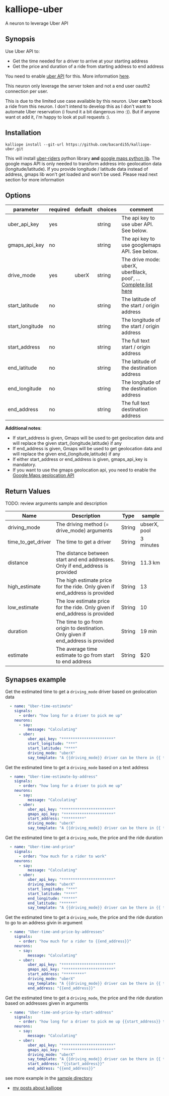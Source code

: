 # kalliope-uber

A neuron to leverage Uber API

## Synopsis

Use Uber API to:

* Get the time needed for a driver to arrive at your starting address
* Get the price and duration of a ride from starting address to end address

You need to enable [uber API](https://developer.uber.com/dashboard) for this. More information [here](https://developer.uber.com/docs/riders/introduction).

This neuron only leverage the server token and not a end user oauth2 connection per user.

This is due to the limited use case available by this neuron. User **can't** book a ride from this neuron. I don't intend to develop this as I don't want to automate Uber reservation (i found it a bit dangerous imo :)). But if anyone want ot add it, i'm happy to look at pull requests :).


## Installation

```
kalliope install --git-url https://github.com/bacardi55/kalliope-uber.git
```

This will install [uber-riders](https://github.com/uber/rides-python-sdk) python library **and** [google maps python lib](https://github.com/googlemaps/google-maps-services-python). The google maps API is only needed to transform address into geolocation data (longitude/latitude). If you provide longitude / latitude data instead of address, gmaps lib won't get loaded and won't be used. Please read next section for more information

## Options

| parameter       | required | default | choices | comment                                                              |
|-----------------|----------|---------|---------|----------------------------------------------------------------------|
| uber_api_key    | yes      |         | string  | The api key to use uber API. See below.                              |
| gmaps_api_key   | no       |         | string  | The api key to use googlemaps API. See below.                        |
| drive_mode	  | yes      | uberX   | string  | The drive mode: uberX, uberBlack, pool', ... [Complete list here](https://developer.uber.com/docs/riders/references/api/v1.2/products-get)  |
| start_latitude  | no       |         | string  | The latitude of the start / origin address                           |
| start_longitude | no       |         | string  | The longitude of the start / origin address                          |
| start_address   | no       |         | string  | The full text start / origin address                                 |
| end_latitude    | no       |         | string  | The latitude of the destination address                              |
| end_longitude   | no       |         | string  | The longitude of the destination address                             |
| end_address     | no       |         | string  | The full text destination address                                    |


**Additional notes**:

* If start_address is given, Gmaps will be used to get geolocation data and will replace the given start_{longitude,latitude} if any
* If end_address is given, Gmaps will be used to get geolocation data and will replace the given end_{longitude,latitude} if any
* If either start_address or end_address is given, gmaps_api_key is mandatory.
* If you want to use the gmaps geolocation api, you need to enable the [Google Maps geolocation API](https://developers.google.com/maps/documentation/geocoding/intro)


## Return Values

TODO: review arguments sample and description 

| Name               | Description                                                                           | Type     | sample                            |
|--------------------|---------------------------------------------------------------------------------------|----------|-----------------------------------|
| driving_mode       | The driving method (= drive_mode) arguments                                           | String   | ubserX, pool                      |
| time_to_get_driver | The time to get a driver                                                              | String   | 3 minutes                         |
| distance           | The distance between start and end addresses. Only if end_address is provided         | String   | 11.3 km                           |
| high_estimate      | The high estimate price for the ride. Only given if end_address is provided           | String   | 13                                |
| low_estimate       | The low estimate price for the ride. Only given if end_address is provided            | String   | 10                                |
| duration           | The time to go from origin to destination. Only given if end_address is provided      | String   | 19 min                            |
| estimate           | The average time estimate to go from start to end address                             | String   | $20                               |


## Synapses example

Get the estimated time to get a ```driving_mode``` driver based on geolocation data

```yaml
  - name: "Uber-time-estimate"
    signals:
      - order: "how long for a driver to pick me up"
    neurons:
      - say:
          message: "Calculating"
      - uber:
          uber_api_key: "***********************"
          start_longitude: "***"
          start_latitude: "****"
          driving_mode: "uberX"
          say_template: "A {{driving_mode}} driver can be there in {{ time_to_get_driver }} minutes"
```

Get the estimated time to get a ```driving_mode``` based on a text address

```yaml
  - name: "Uber-time-estimate-by-address"
    signals:
      - order: "how long for a driver to pick me up"
    neurons:
      - say:
          message: "Calculating"
      - uber:
          uber_api_key: "***********************"
          gmaps_api_key: "**********************"
          start_address: "*********"
          driving_mode: "uberX"
          say_template: "A {{driving_mode}} driver can be there in {{ time_to_get_driver }} minutes"
```

Get the estimated time to get a ```driving_mode```, the price and the ride duration

```yaml
  - name: "Uber-time-and-price"
    signals:
      - order: "how much for a rider to work"
    neurons:
      - say:
          message: "Calculating"
      - uber:
          uber_api_key: "***********************"
          driving_mode: "uberX"
          start_longitude: "***"
          start_latitude: "****"
          end_longitude: "*****"
          end_latitude: "******"
          say_template: "A {{driving_mode}} driver can be there in {{ time_to_get_driver }} minutes. Traject will take about {{ duration }} and would cost {{ estimate }}"
```
 
Get the estimated time to get a ```driving_mode```, the price and the ride duration to go to an address givin in argument

```yaml
  - name: "Uber-time-and-price-by-addresses"
    signals:
      - order: "how much for a rider to {{end_address}}"
    neurons:
      - say:
          message: "Calculating"
      - uber:
          uber_api_key: "***********************"
          gmaps_api_key: "**********************"
          start_address: "*********"
          driving_mode: "uberX"
          say_template: "A {{driving_mode}} driver can be there in {{ time_to_get_driver }} minutes. Traject will take about {{ duration }} and would cost {{ estimate }}"
          end_address: "{{end_address}}"

```

Get the estimated time to get a ```driving_mode```, the price and the ride duration based on addresses given in arguments

```yaml
  - name: "Uber-time-and-price-by-start-address"
    signals:
      - order: "how long for a driver to pick me up {{start_address}} to go to {{end_address}}"
    neurons:
      - say:
          message: "Calculating"
      - uber:
          uber_api_key: "***********************"
          gmaps_api_key: "**********************"
          driving_mode: "uberX"
          say_template: "A {{driving_mode}} driver can be there in {{ time_to_get_driver }} minutes. Traject will take about {{ duration }} and would cost {{ estimate }}"
          start_address: "{{start_address}}"
          end_address: "{{end_address}}"
```


see more example in the [sample directory](https://github.com/bacardi55/kalliope-uber/blob/master/samples/)


* [my posts about kalliope](http://bacardi55.org/en/term/kalliope)

